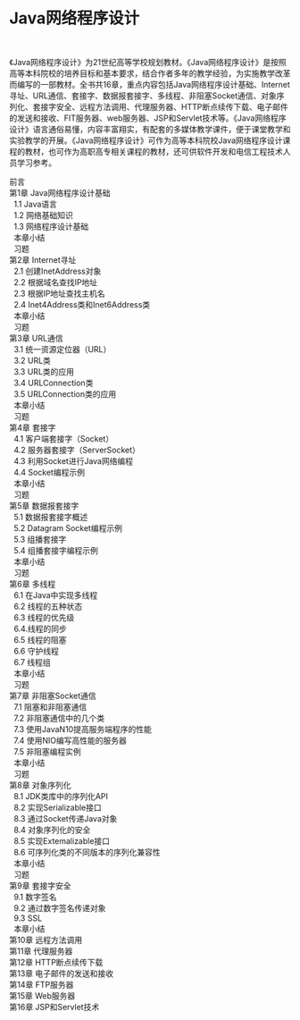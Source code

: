 <h1>Java网络程序设计</h1><br>
<p>《Java网络程序设计》为21世纪高等学校规划教材。《Java网络程序设计》是按照高等本科院校的培养目标和基本要求，结合作者多年的教学经验，为实施教学改革而编写的一部教材。全书共16章，重点内容包括Java网络程序设计基础、Internet寻址、URL通信、套接字、数据报套接字、多线程、非阻塞Socket通信、对象序列化、套接字安全、远程方法调用、代理服务器、HTTP断点续传下载、电子邮件的发送和接收、FIT服务器、web服务器、JSP和Servlet技术等。《Java网络程序设计》语言通俗易懂，内容丰富翔实，有配套的多媒体教学课件，便于课堂教学和实验教学的开展。《Java网络程序设计》可作为高等本科院校Java网络程序设计课程的教材，也可作为高职高专相关课程的教材，还可供软件开发和电信工程技术人员学习参考。<br></p>
前言<br />
<div>
第1章 Java网络程序设计基础<br />
&nbsp&nbsp1.1 Java语言<br />
&nbsp&nbsp1.2 网络基础知识<br />
&nbsp&nbsp1.3 网络程序设计基础<br />
&nbsp&nbsp本章小结<br />
&nbsp&nbsp习题<br />
第2章 Internet寻址<br />
&nbsp&nbsp2.1 创建InetAddress对象<br />
&nbsp&nbsp2.2 根据域名查找IP地址<br />
&nbsp&nbsp2.3 根据IP地址查找主机名<br />
&nbsp&nbsp2.4 Inet4Address类和Inet6Address类<br />
&nbsp&nbsp本章小结<br />
&nbsp&nbsp习题<br />
第3章 URL通信<br />
&nbsp&nbsp3.1 统一资源定位器（URL）<br />
&nbsp&nbsp3.2 URL类<br />
&nbsp&nbsp3.3 URL类的应用<br />
&nbsp&nbsp3.4 URLConnection类<br />
&nbsp&nbsp3.5 URLConnection类的应用<br />
&nbsp&nbsp本章小结<br />
&nbsp&nbsp习题<br />
第4章 套接字<br />
&nbsp&nbsp4.1 客户端套接字（Socket）<br />
&nbsp&nbsp4.2 服务器套接字（ServerSocket）<br />
&nbsp&nbsp4.3 利用Socket进行Java网络编程<br />
&nbsp&nbsp4.4 Socket编程示例<br />
&nbsp&nbsp本章小结<br />
&nbsp&nbsp习题<br />
第5章 数据报套接字<br />
&nbsp&nbsp5.1 数据报套接字概述<br />
&nbsp&nbsp5.2 Datagram Socket编程示例<br />
&nbsp&nbsp5.3 组播套接字<br />
&nbsp&nbsp5.4 组播套接字编程示例<br />
&nbsp&nbsp本章小结<br />
&nbsp&nbsp习题<br />
第6章 多线程<br />
&nbsp&nbsp6.1 在Java中实现多线程<br />
&nbsp&nbsp6.2 线程的五种状态<br />
&nbsp&nbsp6.3 线程的优先级<br />
&nbsp&nbsp6.4.线程的同步<br />
&nbsp&nbsp6.5 线程的阻塞<br />
&nbsp&nbsp6.6 守护线程<br />
&nbsp&nbsp6.7 线程组<br />
&nbsp&nbsp本章小结<br />
&nbsp&nbsp习题<br />
第7章 非阻塞Socket通信<br />
&nbsp&nbsp7.1 阻塞和非阻塞通信<br />
&nbsp&nbsp7.2 非阻塞通信中的几个类<br />
&nbsp&nbsp7.3 使用JavaN10提高服务端程序的性能<br />
&nbsp&nbsp7.4 使用NIO编写高性能的服务器<br />
&nbsp&nbsp7.5 非阻塞编程实例<br />
&nbsp&nbsp本章小结<br />
&nbsp&nbsp习题<br />
第8章 对象序列化<br />
&nbsp&nbsp8.1 JDK类库中的序列化API<br />
&nbsp&nbsp8.2 实现Serializable接口<br />
&nbsp&nbsp8.3 通过Socket传递Java对象<br />
&nbsp&nbsp8.4 对象序列化的安全<br />
&nbsp&nbsp8.5 实现Extemalizable接口<br />
&nbsp&nbsp8.6 可序列化类的不同版本的序列化兼容性<br />
&nbsp&nbsp本章小结<br />
&nbsp&nbsp习题<br />
第9章 套接字安全<br />
&nbsp&nbsp9.1 数字签名<br />
&nbsp&nbsp9.2 通过数字签名传递对象<br />
&nbsp&nbsp9.3 SSL<br />
&nbsp&nbsp本章小结<br />
第10章 远程方法调用<br />
第11章 代理服务器<br />
第12章 HTTP断点续传下载<br />
第13章 电子邮件的发送和接收<br />
第14章 FTP服务器<br />
第15章 Web服务器<br />
第16章 JSP和Servlet技术<br />
</div>
